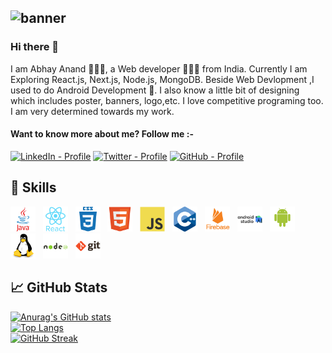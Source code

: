 ![banner](https://user-images.githubusercontent.com/84535835/210224812-31abb115-1194-492e-8caa-a035cbfdc9fd.png)
-----------------------------------------------------------------------------------------------------------------------------------------------------------------------
### Hi there 👋
I am Abhay Anand 🤵🏻‍♂️, a Web developer 👨🏻‍💻 from India. Currently I am Exploring React.js, Next.js, Node.js, MongoDB. Beside Web Devlopment ,I used to do Android Development 📱. I also know a little bit of designing which includes poster, banners, logo,etc. I love competitive programing too. I am very determined towards my work.
#### Want to know more about me? Follow me :- 
<a href="https://www.linkedin.com/in/abhay-anand-15a819212/"><img src="https://img.shields.io/badge/LinkedIn-Profile-0a66c2?logo=LinkedIn" alt="LinkedIn - Profile"></a>
<a href="https://twitter.com/AnandAbhay08"><img src="https://img.shields.io/badge/Twitter-Profile-1DA1F2?logo=Twitter" alt="Twitter - Profile"></a>
<a href="https://github.com/abhayanand08"><img src="https://img.shields.io/badge/GitHub-Profile-000000?logo=Github" alt="GitHub - Profile"></a>

## 💼 Skills
  <div>
  <img src="https://github.com/devicons/devicon/blob/master/icons/java/java-original-wordmark.svg" title="Java" alt="Java" width="40" height="40"/>&nbsp;&nbsp;
  <img src="https://github.com/devicons/devicon/blob/master/icons/react/react-original-wordmark.svg" title="React" alt="React" width="40" height="40"/>&nbsp;&nbsp;
  <img src="https://github.com/devicons/devicon/blob/master/icons/css3/css3-plain-wordmark.svg"  title="CSS3" alt="CSS" width="40" height="40"/>&nbsp;&nbsp;
  <img src="https://github.com/devicons/devicon/blob/master/icons/html5/html5-original.svg" title="HTML5" alt="HTML" width="40" height="40"/>&nbsp;&nbsp;
  <img src="https://github.com/devicons/devicon/blob/master/icons/javascript/javascript-original.svg" title="JavaScript" alt="JavaScript" width="40" height="40"/>&nbsp;&nbsp;
  <img src="https://github.com/devicons/devicon/blob/master/icons/cplusplus/cplusplus-original.svg" title="C++" alt="C++" width="40" height="40"/>&nbsp;&nbsp;
  <img src="https://github.com/devicons/devicon/blob/master/icons/firebase/firebase-plain-wordmark.svg" title="Firebase" alt="Firebase" width="40" height="40"/>&nbsp;&nbsp;
  <img src="https://github.com/devicons/devicon/blob/master/icons/androidstudio/androidstudio-original-wordmark.svg" title="Android Studio"  alt="Android Studio" width="40" height="40"/>&nbsp;&nbsp;
  <img src="https://github.com/devicons/devicon/blob/master/icons/android/android-original-wordmark.svg" title="Android" alt="Android" width="40" height="40"/>&nbsp;&nbsp;
  <img src="https://github.com/devicons/devicon/blob/master/icons/linux/linux-original.svg" title="Linux"  alt="Linux" width="40" height="40"/>&nbsp;&nbsp;
  <img src="https://github.com/devicons/devicon/blob/master/icons/nodejs/nodejs-original-wordmark.svg" title="NodeJS" alt="NodeJS" width="40" height="40"/>&nbsp;&nbsp;
  <img src="https://github.com/devicons/devicon/blob/master/icons/git/git-original-wordmark.svg" title="Git" alt="Git" width="40" height="40"/>
  </div>
  
  ## 📈 GitHub Stats 
 [![Anurag's GitHub stats](https://github-readme-stats.vercel.app/api?username=abhayanand08&show_icons=true&theme=dark)](https://github.com/anuraghazra/github-readme-stats)<br>
 [![Top Langs](https://github-readme-stats.vercel.app/api/top-langs/?username=abhayanand08&theme=dark&layout=compact)](https://github.com/anuraghazra/github-readme-stats)<br>
  [![GitHub Streak](https://streak-stats.demolab.com?user=abhayanand08&theme=dark)](https://git.io/streak-stats)
  
<!--
**abhayanand08/abhayanand08** is a ✨ _special_ ✨ repository because its `README.md` (this file) appears on your GitHub profile.

Here are some ideas to get you started:

- 🔭 I’m currently working on ...
- 🌱 I’m currently learning ...
- 👯 I’m looking to collaborate on ...
- 🤔 I’m looking for help with ...
- 💬 Ask me about ...
- 📫 How to reach me: ...
- 😄 Pronouns: ...
- ⚡ Fun fact: ...
-->
